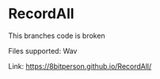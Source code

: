 # RecordAll
This branches code is broken

Files supported: Wav                

Link: https://8bitperson.github.io/RecordAll/

